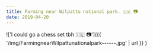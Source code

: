 ```yaml
---
title: Farming near Wilpattu national park. 🇱🇰 📷
date: 2019-04-20
---
```


!['I could go a chess set tbh 🇮🇱 📷']({{ '/img/FarmingnearWilpattunationalpark------.jpg' | url }} )
<br>